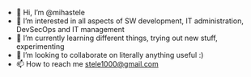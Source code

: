 - 👋 Hi, I’m @mihastele
- 👀 I’m interested in all aspects of SW development, IT administration, DevSecOps and IT management
- 🌱 I’m currently learning different things, trying out new stuff, experimenting
- 💞️ I’m looking to collaborate on literally anything useful :)
- 📫 How to reach me stele1000@gmail.com

<!---
mihastele/mihastele is a ✨ special ✨ repository because its `README.md` (this file) appears on your GitHub profile.
You can click the Preview link to take a look at your changes.
--->
